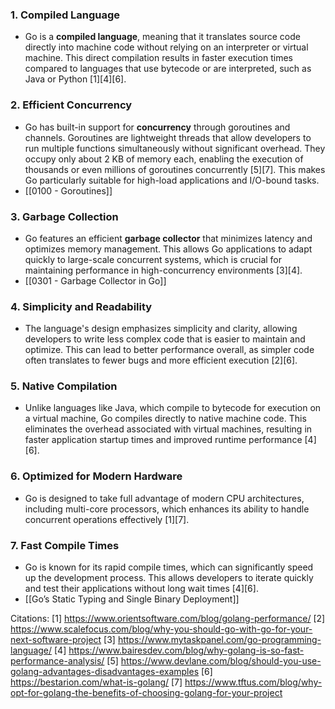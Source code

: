 ### 1. Compiled Language
- Go is a **compiled language**, meaning that it translates source code directly into machine code without relying on an interpreter or virtual machine. This direct compilation results in faster execution times compared to languages that use bytecode or are interpreted, such as Java or Python [1][4][6].

### 2. Efficient Concurrency
- Go has built-in support for **concurrency** through goroutines and channels. Goroutines are lightweight threads that allow developers to run multiple functions simultaneously without significant overhead. They occupy only about 2 KB of memory each, enabling the execution of thousands or even millions of goroutines concurrently [5][7]. This makes Go particularly suitable for high-load applications and I/O-bound tasks.
- [[0100 - Goroutines]]

### 3. Garbage Collection
- Go features an efficient **garbage collector** that minimizes latency and optimizes memory management. This allows Go applications to adapt quickly to large-scale concurrent systems, which is crucial for maintaining performance in high-concurrency environments [3][4].
- [[0301 - Garbage Collector in Go]]
	
### 4. Simplicity and Readability
- The language's design emphasizes simplicity and clarity, allowing developers to write less complex code that is easier to maintain and optimize. This can lead to better performance overall, as simpler code often translates to fewer bugs and more efficient execution [2][6].

### 5. Native Compilation
- Unlike languages like Java, which compile to bytecode for execution on a virtual machine, Go compiles directly to native machine code. This eliminates the overhead associated with virtual machines, resulting in faster application startup times and improved runtime performance [4][6].

### 6. Optimized for Modern Hardware
- Go is designed to take full advantage of modern CPU architectures, including multi-core processors, which enhances its ability to handle concurrent operations effectively [1][7].

### 7. Fast Compile Times
- Go is known for its rapid compile times, which can significantly speed up the development process. This allows developers to iterate quickly and test their applications without long wait times [4][6].
- [[Go’s Static Typing and Single Binary Deployment]]

Citations:
[1] https://www.orientsoftware.com/blog/golang-performance/
[2] https://www.scalefocus.com/blog/why-you-should-go-with-go-for-your-next-software-project
[3] https://www.mytaskpanel.com/go-programming-language/
[4] https://www.bairesdev.com/blog/why-golang-is-so-fast-performance-analysis/
[5] https://www.devlane.com/blog/should-you-use-golang-advantages-disadvantages-examples
[6] https://bestarion.com/what-is-golang/
[7] https://www.tftus.com/blog/why-opt-for-golang-the-benefits-of-choosing-golang-for-your-project
